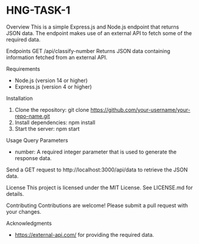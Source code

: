# HNG-TASK-1

 Overview
This is a simple Express.js and Node.js endpoint that returns JSON data. The endpoint makes use of an external API to fetch some of the required data.

Endpoints
GET /api/classify-number
Returns JSON data containing information fetched from an external API.

 Requirements
- Node.js (version 14 or higher)
- Express.js (version 4 or higher)

Installation
1. Clone the repository: git clone https://github.com/your-username/your-repo-name.git
2. Install dependencies: npm install
3. Start the server: npm start

Usage
Query Parameters
- number: A required integer parameter that is used to generate the response data.

Send a GET request to http://localhost:3000/api/data to retrieve the JSON data.


License
This project is licensed under the MIT License. See LICENSE.md for details.

Contributing
Contributions are welcome! Please submit a pull request with your changes.

Acknowledgments
- https://external-api.com/ for providing the required data.

